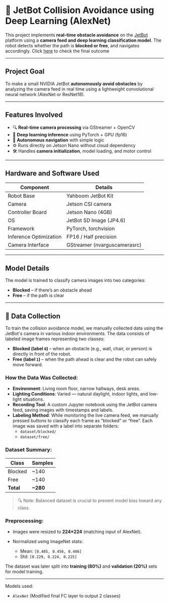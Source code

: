 # 🤖 JetBot Collision Avoidance using Deep Learning (AlexNet)

This project implements **real-time obstacle avoidance** on the [JetBot](https://github.com/NVIDIA-AI-IOT/jetbot) platform using a **camera feed and deep learning classification model**. The robot detects whether the path is **blocked or free**, and navigates accordingly. Click [here](https://youtu.be/xOFaC9Rw5iY) to check the final outcome

---

##  Project Goal

To make a small NVIDIA JetBot **autonomously avoid obstacles** by analyzing the camera feed in real time using a lightweight convolutional neural network (AlexNet or ResNet18).

---

##  Features Involved

- 🔍 **Real-time camera processing** via GStreamer + OpenCV
- 🧠 **Deep learning inference** using PyTorch + GPU (fp16)
- 🧭 **Autonomous navigation** with simple logic
- ⚙️ Runs directly on Jetson Nano without cloud dependency
- 🛠️ Handles **camera initialization**, model loading, and motor control

---

##  Hardware and Software Used

| Component              | Details                         |
|------------------------|----------------------------------|
| Robot Base             | Yahboom JetBot Kit              |
| Camera                 | Jetson CSI camera               |
| Controller Board       | Jetson Nano (4GB)               |
| OS                     | JetBot SD Image (JP4.6)         |
| Framework              | PyTorch, torchvision            |
| Inference Optimization | FP16 / Half precision           |
| Camera Interface       | GStreamer (nvarguscamerasrc)    |


---

##  Model Details

The model is trained to classify camera images into two categories:
- **Blocked** – if there’s an obstacle ahead
- **Free** – if the path is clear


---

## 📸 Data Collection

To train the collision avoidance model, we manually collected data using the JetBot's camera in various indoor environments. The data consists of labeled image frames representing two classes:

* **Blocked (label `0`)** – when an obstacle (e.g., wall, chair, or person) is directly in front of the robot.
* **Free (label `1`)** – when the path ahead is clear and the robot can safely move forward.

### How the Data Was Collected:

* **Environment**: Living room floor, narrow hallways, desk areas.
* **Lighting Conditions**: Varied — natural daylight, indoor lights, and low-light situations.
* **Recording Tool**: A custom Jupyter notebook using the JetBot camera feed, saving images with timestamps and labels.
* **Labeling Method**: While monitoring the live camera feed, we manually pressed buttons to classify each frame as “blocked” or “free”. Each image was saved with a label into separate folders:
    * `dataset/blocked/`
    * `dataset/free/`

### Dataset Summary:

| Class     | Samples    |
| --------- | ---------- |
| Blocked   | \~140      |
| Free      | \~140      |
| **Total** | **\~280** |

> 🔍 Note: Balanced dataset is crucial to prevent model bias toward any class.

### Preprocessing:

* Images were resized to **224×224** (matching input of AlexNet).
* Normalized using ImageNet stats:

  * Mean: `[0.485, 0.456, 0.406]`
  * Std: `[0.229, 0.224, 0.225]`

The dataset was later split into **training (80%)** and **validation (20%)** sets for model training.

---
  

Models used:
- `AlexNet` (Modified final FC layer to output 2 classes)



